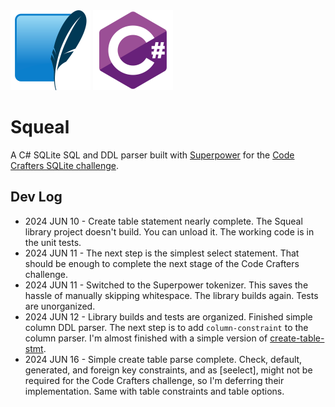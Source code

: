<div>
<img src="https://github.com/devicons/devicon/blob/master/icons/sqlite/sqlite-original.svg" title="sqlite-logo" alt="sqlite-logo" height="128" />
<img src="https://github.com/devicons/devicon/blob/master/icons/csharp/csharp-original.svg" title="csharp-logo" alt="csharp-logo" height="128" />


# Squeal
A C# SQLite SQL and DDL parser built with [Superpower](https://github.com/datalust/superpower) for the [Code Crafters SQLite challenge](https://app.codecrafters.io/courses/sqlite/introduction).

## Dev Log
- 2024 JUN 10 - Create table statement nearly complete. The Squeal library project doesn't build. You can unload it. The working code is in the unit tests.
- 2024 JUN 11 - The next step is the simplest select statement. That should be enough to complete the next stage of the Code Crafters challenge.
- 2024 JUN 11 - Switched to the Superpower tokenizer. This saves the hassle of manually skipping whitespace. The library builds again. Tests are unorganized.
- 2024 JUN 12 - Library builds and tests are organized. Finished simple column DDL parser. The next step is to add `column-constraint` to the column parser. I'm almost finished with a simple version of [create-table-stmt](https://www.sqlite.org/syntax/create-table-stmt.html).
- 2024 JUN 16 - Simple create table parse complete. Check, default, generated, and foreign key constraints, and as [seelect], might not be required for the Code Crafters challenge, so I'm deferring their implementation. Same with table constraints and table options.
</div>
